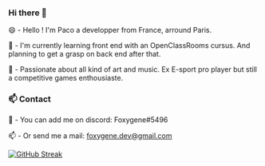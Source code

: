 ### Hi there 👋

😄 - Hello ! I'm Paco a developper from France, arround Paris.

🌱 - I'm currently learning front end with an OpenClassRooms cursus. And planning to get a grasp on back end after that.

🔭 - Passionate about all kind of art and music. Ex E-sport pro player but still a competitive games enthousiaste.

### 📫 Contact
💬 - You can add me on discord: Foxygene#5496

📫 - Or send me a mail: foxygene.dev@gmail.com

 [![GitHub Streak](https://streak-stats.demolab.com?user=&theme=dracula&border_radius=10)](https://git.io/streak-stats) 
